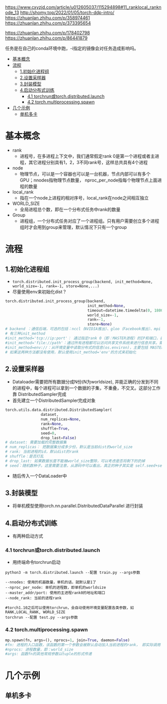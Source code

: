 
https://www.cxyzjd.com/article/u012605037/115294898#11_ranklocal_ranknode_13
http://shomy.top/2022/01/05/torch-ddp-intro/
https://zhuanlan.zhihu.com/p/358974461
https://zhuanlan.zhihu.com/p/373395654

https://zhuanlan.zhihu.com/p/178402798
https://zhuanlan.zhihu.com/p/86441879

任务是在自己的conda环境中跑，-i指定的镜像会对任务造成影响吗。

- [基本概念](#基本概念)
- [流程](#流程)
  - [1.初始化进程组](#1初始化进程组)
  - [2.设置采样器](#2设置采样器)
  - [3.封装模型](#3封装模型)
  - [4.启动分布式训练](#4启动分布式训练)
    - [4.1 torchrun或torch.distributed.launch](#41-torchrun或torchdistributedlaunch)
    - [4.2 torch.multiprocessing.spawn](#42-torchmultiprocessingspawn)
- [几个示例](#几个示例)
  - [单机多卡](#单机多卡)


# 基本概念
- rank
  - 进程号，在多进程上下文中，我们通常假定rank 0是第一个进程或者主进程，其它进程分别具有1，2，3不同rank号，这样总共具有4个进程
- node
  - 物理节点，可以是一个容器也可以是一台机器，节点内部可以有多个GPU；nnodes指物理节点数量， nproc_per_node指每个物理节点上面进程的数量
- local_rank
  - 指在一个node上进程的相对序号，local_rank在node之间相互独立
- WORLD_SIZE
  - 全局进程总个数，即在一个分布式任务中rank的数量
- Group
  - 进程组，一个分布式任务对应了一个进程组。只有用户需要创立多个进程组时才会用到group来管理，默认情况下只有一个group


# 流程

## 1.初始化进程组
- `torch.distributed.init_process_group(backend, init_method=None, world_size=-1, rank=-1, store=None,...)`
- 尽量使用env来初始化dist？
```py
torch.distributed.init_process_group(backend, 
                                     init_method=None, 
                                     timeout=datetime.timedelta(0, 1800), 
                                     world_size=-1, 
                                     rank=-1, 
                                     store=None)
# backend ：通信后端，可选的包括：nccl（NVIDIA推出）、gloo（Facebook推出）、mpi（OpenMPI）。从测试的效果来看，如果显卡支持nccl，建议后端选择nccl，，其它硬件（非N卡）考虑用gloo、mpi（OpenMPI）
# 有三种init_method
#init_method='tcp://ip:port'： 通过指定rank 0（即：MASTER进程）的IP和端口，各个进程进行信息交换。 需指定 rank 和 world_size 这两个参数。
#init_method='file://path'：通过所有进程都可以访问共享文件系统来进行信息共享。需要指定rank和world_size参数。
#init_method=env://：从环境变量中读取分布式的信息(os.environ)，主要包括 MASTER_ADDR, MASTER_PORT, RANK, WORLD_SIZE。 其中，rank和world_size可以选择手动指定，否则从环境变量读取
# 如果这两种方法都没有使用，默认使用init_method='env'的方式来初始化
```



## 2.设置采样器
- Dataloader需要把所有数据分成N份(N为worldsize), 并能正确的分发到不同的进程中，每个进程可以拿到一个数据的子集，不重叠，不交叉。这部分工作靠 DistributedSampler完成
- 首先建立一个DistributedSampler完成对象
```py
torch.utils.data.distributed.DistributedSampler(
				dataset,
				num_replicas=None, 
				rank=None, 
				shuffle=True, 
				seed=0, 
				drop_last=False)
# dataset: 需要加载的完整数据集
# num_replicas： 把数据集分成多少份，默认是当前dist的world_size
# rank: 当前进程的id，默认dist的rank
# shuffle：是否打乱
# drop_last: 如果数据长度不能被world_size整除，可以考虑是否将剩下的扔掉
# seed：随机数种子。这里需要注意，从源码中可以看出，真正的种子其实是 self.seed+self.epoch 这样的好处是，不同的epoch每个进程拿到的数据是不一样，因此需要在每个epoch开始前设置下：sampler.set_epoch(epoch)

```
- 随后传入一个DataLoader中


    
## 3.封装模型
- 将单机模型使用torch.nn.parallel.DistributedDataParallel 进行封装



## 4.启动分布式训练
- 有两种启动方式
### 4.1 torchrun或torch.distributed.launch
- 用终端命令torchrun启动
  
```
python3 -m torch.distributed.launch --配置 train.py --args参数

--nnodes: 使用的机器数量，单机的话，就默认是1了
--nproc_per_node: 单机的进程数，即单机的worldsize
--master_addr/port: 使用的主进程rank0的地址和端口
--node_rank: 当前的进程rank

#torch1.10之后可以使用torchrun，会自动使用环境变量配置各类参数，如RANK,LOCAL_RANK, WORLD_SIZE
torchrun --配置 test.py --args参数
```

### 4.2 torch.multiprocessing.spawn
```py
mp.spawn(fn, args=(), nprocs=1, join=True, daemon=False)
#fn: 进程的入口函数，该函数的第一个参数会被默认自动加入当前进程的rank， 即实际调用： fn(rank, *args)
#nprocs: 进程数量，即：world_size
#args: 函数fn的其他常规参数以tuple的形式传递
```

# 几个示例
## 单机多卡


